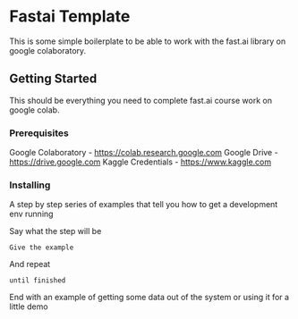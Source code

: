 # Fastai Template

This is some simple boilerplate to be able to work with the fast.ai library on google colaboratory.

## Getting Started

This should be everything you need to complete fast.ai course work on google colab.

### Prerequisites

Google Colaboratory - https://colab.research.google.com
Google Drive - https://drive.google.com
Kaggle Credentials - https://www.kaggle.com

### Installing

A step by step series of examples that tell you how to get a development env running

Say what the step will be

```
Give the example
```

And repeat

```
until finished
```

End with an example of getting some data out of the system or using it for a little demo
